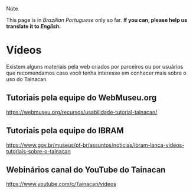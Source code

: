 > [!NOTE]
This page is in _Brazilian Portuguese_ only so far. **If you can, please help us translate it to _English_.**

# Vídeos

Existem alguns materiais pela web criados por parceiros ou por usuários que recomendamos caso você tenha interesse em conhecer mais sobre o uso do Tainacan.

## Tutoriais pela equipe do WebMuseu.org

https://webmuseu.org/recursos/usabilidade-tutorial-tainacan/

## Tutoriais pela equipe do IBRAM

https://www.gov.br/museus/pt-br/assuntos/noticias/ibram-lanca-videos-tutoriais-sobre-o-tainacan

## Webinários canal do YouTube do Tainacan

https://www.youtube.com/c/Tainacan/videos
